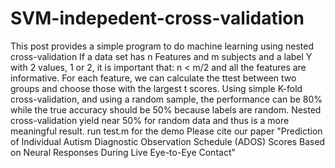 # SVM-indepedent-cross-validation
This post provides a simple program to do machine learning using nested cross-validation 
If a data set has n Features and  m subjects and a label Y with 2 values, 1 or 2,  it is important that: 
n < m/2 and all the features are informative. 
For each feature, we can calculate the ttest between two groups and choose those with the largest t scores. 
Using simple K-fold cross-validation, and using a random sample, the performance can be 80% while the true accuracy should be 50% because labels are random. 
Nested cross-validation yield near 50% for random data and thus is a more meaningful result.
run test.m for the demo
Please cite our paper "Prediction of Individual Autism Diagnostic Observation Schedule (ADOS) Scores Based on Neural Responses During Live Eye-to-Eye Contact"
